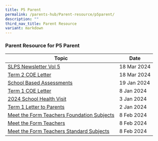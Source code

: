 ```yaml
---
title: P5 Parent
permalink: /parents-hub/Parent-resource/p5parent/
description: ""
third_nav_title: Parent Resource
variant: markdown
---
```

### Parent Resource for P5 Parent

| **Topic** | **Date**
| -------- | -------- |
|[SLPS Newsletter Vol 5 ](/files/2024__SLPS_Newsletter_vol_5_pdf_compressed.pdf)| 18 Mar 2024 
|[Term 2 COE Letter](/files/2024_TERM_2_COE_LETTER__1_.pdf)| 18 Mar 2024
|[School Based Assessments ](/files/P5_SBA_letter_2024___16012024__updated.pdf)| 19 Jan 2024
|[Term 1 COE Letter](/files/2024_TERM_1_COE_LETTER__doc.pdf) |8 Jan 2024
[2024 School Health Visit](/files/Parent_Hub/Parent_Resource/2024_School_Health_Visit_for_Primary_1_to_6_Students.pdf)| 3 Jan 2024
|[Term 1 Letter to Parents](/files/Parent_Hub/Parent_Resource/2024_Term_1_Letter_to_Parents.pdf)| 2 Jan 2024|
|[Meet the Form Teachers Foundation Subjects](/files/P5_Meet_the_FTs_2024___Foundation_Subjects.pdf)| 8 Feb 2024 
|[Meet the Form Teachers ](/files/P5_Meet_the_FTs_2024___Form_Teachers__Slides.pdf)| 8 Feb 2024
|[Meet the Form Teachers Standard Subjects ](/files/P5_Meet_the_FTs_2024___Standard_Subjects.pdf)| 8 Feb 2024